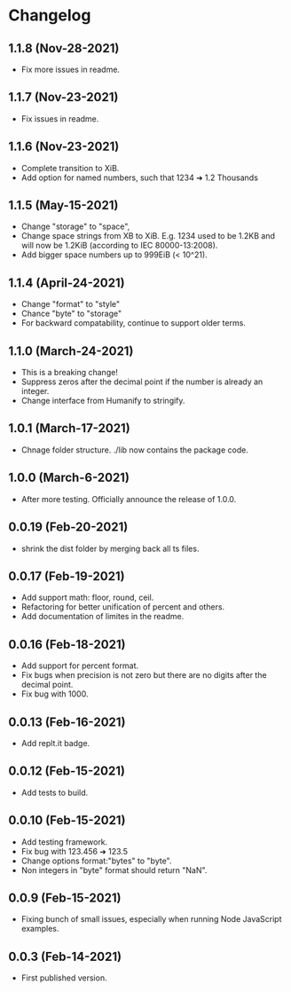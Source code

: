 # Changelog

## 1.1.8 (Nov-28-2021)
* Fix more issues in readme.

## 1.1.7 (Nov-23-2021)
* Fix issues in readme.

## 1.1.6 (Nov-23-2021)
* Complete transition to XiB.
* Add option for named numbers, such that 1234 ➜ 1.2 Thousands

## 1.1.5 (May-15-2021)
* Change "storage" to "space",
* Change space strings from XB to XiB. E.g. 1234 used to be 1.2KB and will now be 1.2KiB (according to IEC 80000-13:2008).
* Add bigger space numbers up to 999EiB (< 10^21).

## 1.1.4 (April-24-2021)
* Change "format" to "style"
* Chance "byte" to "storage"
* For backward compatability, continue to support older terms. 

## 1.1.0 (March-24-2021)
* This is a breaking change!
* Suppress zeros after the decimal point if the number is already an integer.
* Change interface from Humanify to stringify.

## 1.0.1 (March-17-2021)
* Chnage folder structure. ./lib now contains the package code.

## 1.0.0 (March-6-2021)
* After more testing. Officially announce the release of 1.0.0.

## 0.0.19 (Feb-20-2021)
* shrink the dist folder by merging back all ts files. 

## 0.0.17 (Feb-19-2021)
* Add support math: floor, round, ceil. 
* Refactoring for better unification of percent and others.
* Add documentation of limites in the readme. 

## 0.0.16 (Feb-18-2021)
* Add support for percent format.
* Fix bugs when precision is not zero but there are no digits after the decimal point. 
* Fix bug with 1000.

## 0.0.13 (Feb-16-2021)
* Add replt.it badge.

## 0.0.12 (Feb-15-2021)
* Add tests to build.

## 0.0.10 (Feb-15-2021)
* Add testing framework. 
* Fix bug with 123.456 ➜ 123.5
* Change options format:"bytes" to "byte".
* Non integers in "byte" format should return "NaN".

## 0.0.9 (Feb-15-2021)
* Fixing bunch of small issues, especially when running Node JavaScript examples. 

## 0.0.3 (Feb-14-2021)
* First published version.